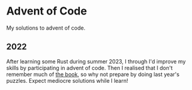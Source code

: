 # Advent of Code
My solutions to advent of code.

## 2022
After learning some Rust during summer 2023, I through I'd improve my skills by participating in advent of code.
Then I realised that I don't remember much of [the book](https://doc.rust-lang.org/stable/book/), so why not prepare by doing last year's puzzles.
Expect mediocre solutions while I learn!
